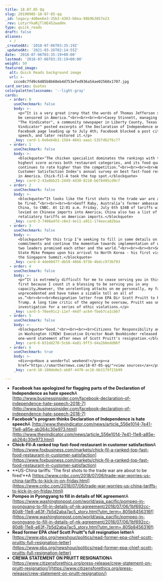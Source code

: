 ```yaml
---
title: 18.07.05 Qq
slug: 20190905-18-07-05-qq
_id: legacy-4d0ee6e3-35b3-4303-b0ea-98b9b3857e23
_rev: LotyrYkaRjTl0E452wadHx
type: quick_reads
draft: false
aliases:
  - /
_createdAt: '2018-07-06T03:35:19Z'
_updatedAt: '2021-03-26T02:14:55Z'
date: '2018-07-06T03:35:19+00:00'
lastmod: '2018-07-06T03:35:19+00:00'
weight: 50
featured_image:
  alt: Quick Reads background image
  url: >-
    ccce8c7fd9c6485b8b60eb4d753efed936a54ae02560x1707.jpg
card_series: Quotes
colorpaletteclassname: '--light-gray'
cards:
  - order: 0
    useCheckmark: false
    body: >-
      <p>“It is a very great irony that the words of Thomas Jefferson should now
      be censored in America.”<br><br><br><br>Casey Stinnett, managing editor of
      "The Vindicator", a community newspaper in Liberty County, Texas. "The
      Vindicator" posted excerpts of the Declaration of Independence on its
      Facebook page leading up to July 4th; Facebook blocked a post citing hate
      speech, and later restored it.</p>
    _key: card-1-6e6eb4b1-1584-4841-aaa1-535fd62f6c77
  - order: 1
    useCheckmark: false
    body: >-
      <blockquote>‘The chicken specialist dominates the rankings with the
      highest score across both restaurant categories, and its food quality
      continues to rate higher than the competition.”<br><br><br><br>American
      Customer Satisfaction Index’s annual survey on best fast-food restaurants
      in America. Chick-fil-A took the top spot.</blockquote>
    _key: card-2-43a0bb23-2449-4d30-8210-b678495cd9cf
  - order: 2
    useCheckmark: false
    body: >-
      <blockquote>“It looks like the first shots to the trade war are about to
      be fired.”<br><br><br><br>Geoff Raby, Australia’s former ambassador to
      China, to CNBC. At 12:01 a.m. Friday, July 6th $34B of tariffs will be
      levied on Chinese imports into America; China also has a list of
      retaliatory tariffs on American imports.</blockquote>
    _key: card-3-7408a4fd-c0e3-4e11-a911-174eeca82baa
  - order: 3
    useCheckmark: false
    body: >-
      <blockquote>“On this trip I’m seeking to fill in some details on these
      commitments and continue the momentum towards implementation of what the
      two leaders promised each other and the world.”<br><br><br><br>Sec of
      State Mike Pompeo upon his arrival to North Korea - his first visit since
      the Singapore Summit.</blockquote>
    _key: card-4-4de60d77-db58-48b6-973b-4bdcc973bf93
  - order: 4
    useCheckmark: false
    body: >-
      <p>“It is extremely difficult for me to cease serving you in this role
      first because I count it a blessing to be serving you in any
      capacity…However, the unrelenting attacks on me personally, my family, are
      unprecedented and have taken a sizable toll on all of
      us.”<br><br><br>Resignation letter from EPA Dir Scott Pruitt to Pres.
      Trump. A long time critic of the agency he oversaw, Pruitt was under
      investigation for a series of ethic violations.</p>
    _key: card-5-78ee91c2-11ef-44df-ac64-fbeb7ca1cb67
  - order: 5
    useCheckmark: false
    body: >-
      <blockquote>"Good."<br><br><br><br>Citizens for Responsibility and Ethics
      in Washington (CREW) Executive Director Noah Bookbinder released a
      one-word statement after news of Scott Pruitt's resignation.</blockquote>
    _key: card-6-031dd270-5cb6-4a81-9ff3-d4a2b0edd06f
  - order: 6
    useCheckmark: true
    body: >-
      <div><p>Have a wonderful weekend!</p><p><a
      href="https://smarthernews.com/18-07-05-qq/">view sources</a></p></div>
    _key: card-10-100de8e3-ab8f-4470-ac16-bb3179f21b99

---
```

* **Facebook has apologized for flagging parts of the Declaration of Independence as hate speech**A [http://www.businessinsider.com/facebook-declaration-of-independence-hate-speech-2018-7](http://www.businessinsider.com/facebook-declaration-of-independence-hate-speech-2018-7)
* **Facebook”s program thinks Declaration of Independence is hate speech**A [http://www.thevindicator.com/news/article_556e1014-7e41-11e8-a85e-ab264c30e973.html](http://www.thevindicator.com/news/article_556e1014-7e41-11e8-a85e-ab264c30e973.html)
* **Chick-Fil-A ranked top fast-food restaurant in customer satisfaction**A [https://www.foxbusiness.com/markets/chick-fil-a-ranked-top-fast-food-restaurant-in-customer-satisfaction](https://www.foxbusiness.com/markets/chick-fil-a-ranked-top-fast-food-restaurant-in-customer-satisfaction)
* **US-China tariffs: ‘The first shots to the trade war are about to be fired’**A [https://www.cnbc.com/2018/07/06/trade-war-worries-us-china-tariffs-to-kick-in-on-friday.html](https://www.cnbc.com/2018/07/06/trade-war-worries-us-china-tariffs-to-kick-in-on-friday.html)
* **Pompeo in Pyongyang to fill in details of NK agreemen**tA [https://www.washingtonpost.com/world/asia_pacific/pompeo-in-pyongyang-to-fill-in-details-of-nk-agreement/2018/07/06/1bf692cc-80d8-11e8-a63f-7b5d2aba7ac5_story.html?utm_term=.805b8456316f](https://www.washingtonpost.com/world/asia_pacific/pompeo-in-pyongyang-to-fill-in-details-of-nk-agreement/2018/07/06/1bf692cc-80d8-11e8-a63f-7b5d2aba7ac5_story.html?utm_term=.805b8456316f)
* **Read former EPA chief Scott Pruitt”s full resignation letter**A [https://www.pbs.org/newshour/politics/read-former-epa-chief-scott-pruitts-full-resignation-letter](https://www.pbs.org/newshour/politics/read-former-epa-chief-scott-pruitts-full-resignation-letter)
* **CREWA STATEMENT ON PRUITT RESIGNATION**A [https://www.citizensforethics.org/press-release/crew-statement-on-pruitt-resignation/](https://www.citizensforethics.org/press-release/crew-statement-on-pruitt-resignation/)